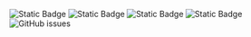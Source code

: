 ![Static Badge](https://img.shields.io/badge/blacklists-60-000000) ![Static Badge](https://img.shields.io/badge/blacklisted-3063272-cc0000) ![Static Badge](https://img.shields.io/badge/whitelisted-2244-00CC00) ![Static Badge](https://img.shields.io/badge/streaming_blacklist-28107-000000) ![GitHub issues](https://img.shields.io/github/issues/fabriziosalmi/blacklists)
